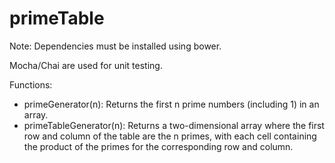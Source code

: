 # primeTable

Note: Dependencies must be installed using bower.

Mocha/Chai are used for unit testing.

Functions:
  * primeGenerator(n):
    Returns the first n prime numbers (including 1) in an array.
  * primeTableGenerator(n):
    Returns a two-dimensional array where the first row and column of the table are the n primes, with each cell       containing the product of the primes for the corresponding row and column.
 
